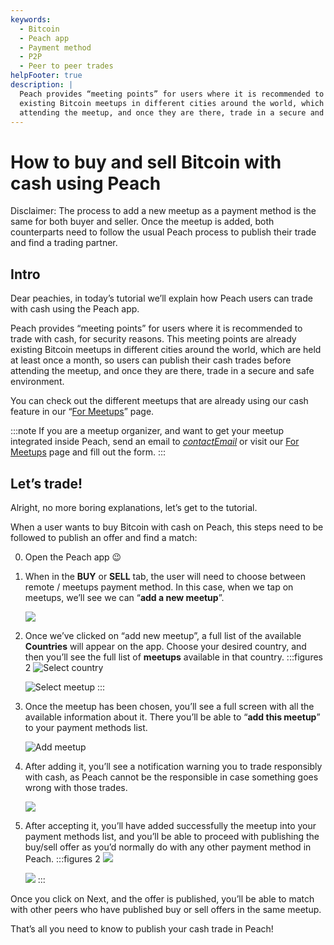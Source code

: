 ```yaml
---
keywords:
  - Bitcoin
  - Peach app
  - Payment method
  - P2P
  - Peer to peer trades
helpFooter: true
description: |
  Peach provides “meeting points” for users where it is recommended to trade with cash, for security reasons. This meeting points are already
  existing Bitcoin meetups in different cities around the world, which are held at least once a month, so users can publish their cash trades before
  attending the meetup, and once they are there, trade in a secure and safe environment.
---
```

# How to buy and sell Bitcoin with cash using Peach

Disclaimer: The process to add a new meetup as a payment method is the same for both buyer and seller. Once the meetup is added, both
counterparts need to follow the usual Peach process to publish their trade and find a trading partner.

## Intro

Dear peachies, in today’s tutorial we’ll explain how Peach users can trade with cash using the Peach app.

Peach provides “meeting points” for users where it is recommended to trade with cash, for security reasons. This meeting points are already
existing Bitcoin meetups in different cities around the world, which are held at least once a month, so users can publish their cash trades before
attending the meetup, and once they are there, trade in a secure and safe environment.

You can check out the different meetups that are already using our cash feature in our “[For Meetups](/for-meetups/)” page.

:::note
If you are a meetup organizer, and want to get your meetup integrated inside Peach, send an email to [$contactEmail$](mailto:$contactEmail$) or visit
our [For Meetups](/for-meetups/) page and fill out the form.
:::

## Let’s trade!

Alright, no more boring explanations, let’s get to the tutorial.

When a user wants to buy Bitcoin with cash on Peach, this steps need to be followed to publish an offer and find a match:

0. Open the Peach app 😉

1. When in the **BUY** or **SELL** tab, the user will need to choose between remote / meetups payment method. In this case, when we tap on
meetups, we’ll see we can “**add a new meetup**”.

    ![](/img/blog/how-to-buy-and-sell-bitcoin-with-cash-using-peach/add-new-meetup.png)

2. Once we’ve clicked on “add new meetup”, a full list of the available **Countries** will appear on the app. Choose your desired country, and
then you’ll see the full list of **meetups** available in that country.
    :::figures 2
    ![Select country](/img/blog/how-to-buy-and-sell-bitcoin-with-cash-using-peach/select-country.png)

    ![Select meetup](/img/blog/how-to-buy-and-sell-bitcoin-with-cash-using-peach/select-meetup.png)
    :::

3. Once the meetup has been chosen, you’ll see a full screen with all the available information about it. There you’ll be able to “**add this
meetup**” to your payment methods list.

    ![Add meetup](/img/blog/how-to-buy-and-sell-bitcoin-with-cash-using-peach/add-meetup.png)

4. After adding it, you’ll see a notification warning you to trade responsibly with cash, as Peach cannot be the responsible in case something
goes wrong with those trades.

    ![](/img/blog/how-to-buy-and-sell-bitcoin-with-cash-using-peach/trading-cash.png)

5. After accepting it, you’ll have added successfully the meetup into your payment methods list, and you’ll be able to proceed with publishing
the buy/sell offer as you’d normally do with any other payment method in Peach.
    :::figures 2
    ![](/img/blog/how-to-buy-and-sell-bitcoin-with-cash-using-peach/add-cash-option.png)

    ![](/img/blog/how-to-buy-and-sell-bitcoin-with-cash-using-peach/select-cash-option.png)
    :::

Once you click on Next, and the offer is published, you’ll be able to match with other peers who have published buy or sell offers in the
same meetup.

That’s all you need to know to publish your cash trade in Peach!
